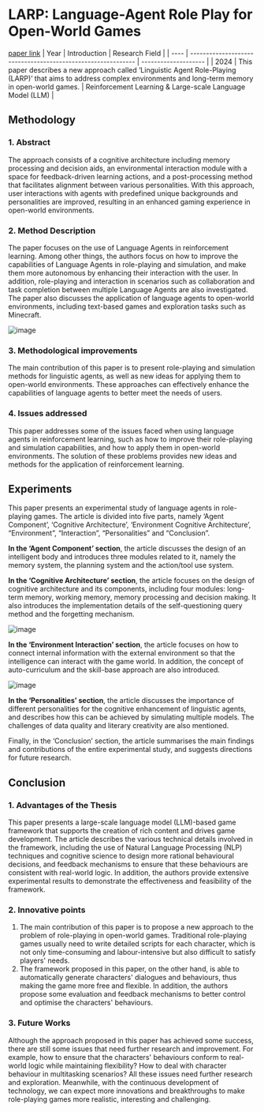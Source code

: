 # LARP: Language-Agent Role Play for Open-World Games
[paper link](https://arxiv.org/pdf/2312.17653) 
| Year | Introduction                                                         | Research Field                 |
| ---- | ------------------------------------------------------------ | -------------------- |
| 2024 | This paper describes a new approach called ‘Linguistic Agent Role-Playing (LARP)’ that aims to address complex environments and long-term memory in open-world games.          | Reinforcement Learning     & Large-scale Language Model (LLM)     |

## Methodology

### 1. Abstract
The approach consists of a cognitive architecture including memory processing and decision aids, an environmental interaction module with a space for feedback-driven learning actions, and a post-processing method that facilitates alignment between various personalities. With this approach, user interactions with agents with predefined unique backgrounds and personalities are improved, resulting in an enhanced gaming experience in open-world environments.

### 2. Method Description 
The paper focuses on the use of Language Agents in reinforcement learning. Among other things, the authors focus on how to improve the capabilities of Language Agents in role-playing and simulation, and make them more autonomous by enhancing their interaction with the user. In addition, role-playing and interaction in scenarios such as collaboration and task completion between multiple Language Agents are also investigated. The paper also discusses the application of language agents to open-world environments, including text-based games and exploration tasks such as Minecraft.

![image](https://github.com/user-attachments/assets/3b0cbe1d-0a50-4dce-abdf-f3104d29a41f)

### 3. Methodological improvements
The main contribution of this paper is to present role-playing and simulation methods for linguistic agents, as well as new ideas for applying them to open-world environments. These approaches can effectively enhance the capabilities of language agents to better meet the needs of users.

### 4. Issues addressed 
This paper addresses some of the issues faced when using language agents in reinforcement learning, such as how to improve their role-playing and simulation capabilities, and how to apply them in open-world environments. The solution of these problems provides new ideas and methods for the application of reinforcement learning.

## Experiments
This paper presents an experimental study of language agents in role-playing games. The article is divided into five parts, namely ‘Agent Component’, ‘Cognitive Architecture’, ‘Environment Cognitive Architecture’, “Environment”, “Interaction”, “Personalities” and “Conclusion”.

**In the ‘Agent Component’ section**, the article discusses the design of an intelligent body and introduces three modules related to it, namely the memory system, the planning system and the action/tool use system. 

**In the ‘Cognitive Architecture’ section**, the article focuses on the design of cognitive architecture and its components, including four modules: long-term memory, working memory, memory processing and decision making. It also introduces the implementation details of the self-questioning query method and the forgetting mechanism.

![image](https://github.com/user-attachments/assets/d30f3fde-7524-4906-b787-c718391ec76c)

**In the ‘Environment Interaction’ section**, the article focuses on how to connect internal information with the external environment so that the intelligence can interact with the game world. In addition, the concept of auto-curriculum and the skill-base approach are also introduced.

![image](https://github.com/user-attachments/assets/8f4e4430-52d3-4ac2-8ec7-456110a38673)

**In the ‘Personalities’ section**, the article discusses the importance of different personalities for the cognitive enhancement of linguistic agents, and describes how this can be achieved by simulating multiple models. The challenges of data quality and literary creativity are also mentioned.

Finally, in the ‘Conclusion’ section, the article summarises the main findings and contributions of the entire experimental study, and suggests directions for future research.  

## Conclusion

### 1. Advantages of the Thesis
This paper presents a large-scale language model (LLM)-based game framework that supports the creation of rich content and drives game development. The article describes the various technical details involved in the framework, including the use of Natural Language Processing (NLP) techniques and cognitive science to design more rational behavioural decisions, and feedback mechanisms to ensure that these behaviours are consistent with real-world logic. In addition, the authors provide extensive experimental results to demonstrate the effectiveness and feasibility of the framework.

### 2. Innovative points
  1. The main contribution of this paper is to propose a new approach to the problem of role-playing in open-world games. Traditional role-playing games usually need to write detailed scripts for each character, which is not only time-consuming and labour-intensive but also difficult to satisfy players' needs.
  2. The framework proposed in this paper, on the other hand, is able to automatically generate characters' dialogues and behaviours, thus making the game more free and flexible. In addition, the authors propose some evaluation and feedback mechanisms to better control and optimise the characters' behaviours. 

### 3. Future Works
Although the approach proposed in this paper has achieved some success, there are still some issues that need further research and improvement. For example, how to ensure that the characters' behaviours conform to real-world logic while maintaining flexibility? How to deal with character behaviour in multitasking scenarios? All these issues need further research and exploration. Meanwhile, with the continuous development of technology, we can expect more innovations and breakthroughs to make role-playing games more realistic, interesting and challenging.  
 
